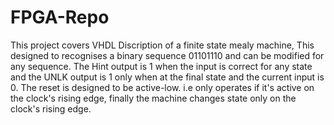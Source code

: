 # FPGA-Repo
This project covers VHDL Discription of a finite state mealy machine, This designed to recognises a binary sequence 01101110 and can be modified for any sequence. The Hint output is 1 when the input is correct for any state and the UNLK output is 1 only when at the final state and the current input is 0.
The reset is designed to be active-low. i.e only operates if it's active on the clock's rising edge, finally the machine changes state only on the clock's rising edge.

